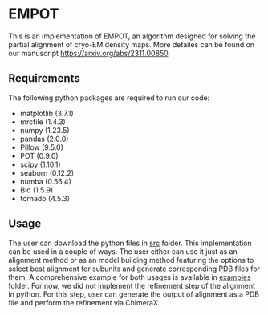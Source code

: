 # EMPOT
This is an implementation of EMPOT, an algorithm designed for solving the partial alignment of cryo-EM density maps. More detailes can be found on our manuscript https://arxiv.org/abs/2311.00850.

## Requirements
The following python packages are required to run our code:
- matplotlib (3.7.1)
- mrcfile (1.4.3)
- numpy (1.23.5)
- pandas (2.0.0)
- Pillow (9.5.0)
- POT (0.9.0)
- scipy (1.10.1)
- seaborn (0.12.2)
- numba (0.56.4)
- Bio (1.5.9)
- tornado (4.5.3)

## Usage
The user can download the python files in [src](https://github.com/artajmir3/EMPOT/tree/main/src) folder. This implementation can be used in a couple of ways. The user either can use it just as an alignment method or as an model building method featuring the options to select best alignment for subunits and generate corresponding PDB files for them. A comprehensive example for both usages is available in [examples](https://github.com/artajmir3/EMPOT/tree/main/examples) folder. For now, we did not implement the refinement step of the alignment in python. For this step, user can generate the output of alignment as a PDB file and perform the refinement via ChimeraX.
